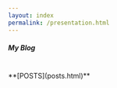 ```yaml
---
layout: index
permalink: /presentation.html 
---
```


##### My Blog

<br />
**[POSTS](posts.html)**
<br />
<br />
